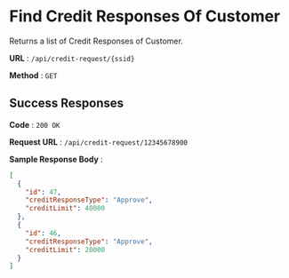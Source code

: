 # Find Credit Responses Of Customer

Returns a list of Credit Responses of Customer.

**URL** : `/api/credit-request/{ssid}`

**Method** : `GET`

## Success Responses

**Code** : `200 OK`

**Request URL** : `/api/credit-request/12345678900`

**Sample Response Body** :

```json
[
  {
    "id": 47,
    "creditResponseType": "Approve",
    "creditLimit": 40000
  },
  {
    "id": 46,
    "creditResponseType": "Approve",
    "creditLimit": 20000
  }
]
```
